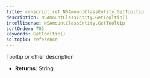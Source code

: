 ```yaml
---
title: crmscript_ref_NSAmountClassEntity_GetTooltip
description: NSAmountClassEntity.GetTooltip()
intellisense: NSAmountClassEntity.GetTooltip
sortOrder: 702
keywords: GetTooltip()
so.topic: reference
---
```



Tooltip or other description



* **Returns:** String


